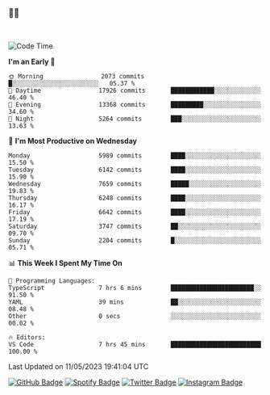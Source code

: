 ### 🤙🍺

<!-- <a href="https://github-readme-stats.vercel.app/api?username=hzak2xx&count_private=true&show_icons=true&theme=dracula">
  <img align="center" src="https://github-readme-stats.vercel.app/api?username=hzak2xx&count_private=true&show_icons=true&theme=dracula" />
</a>
</br> -->
</br>

<!--START_SECTION:waka-->
![Code Time](http://img.shields.io/badge/Code%20Time-2%2C389%20hrs%2024%20mins-blue)

**I'm an Early 🐤** 

```text
🌞 Morning                2073 commits        █░░░░░░░░░░░░░░░░░░░░░░░░   05.37 % 
🌆 Daytime                17926 commits       ████████████░░░░░░░░░░░░░   46.40 % 
🌃 Evening                13368 commits       █████████░░░░░░░░░░░░░░░░   34.60 % 
🌙 Night                  5264 commits        ███░░░░░░░░░░░░░░░░░░░░░░   13.63 % 
```
📅 **I'm Most Productive on Wednesday** 

```text
Monday                   5989 commits        ████░░░░░░░░░░░░░░░░░░░░░   15.50 % 
Tuesday                  6142 commits        ████░░░░░░░░░░░░░░░░░░░░░   15.90 % 
Wednesday                7659 commits        █████░░░░░░░░░░░░░░░░░░░░   19.83 % 
Thursday                 6248 commits        ████░░░░░░░░░░░░░░░░░░░░░   16.17 % 
Friday                   6642 commits        ████░░░░░░░░░░░░░░░░░░░░░   17.19 % 
Saturday                 3747 commits        ██░░░░░░░░░░░░░░░░░░░░░░░   09.70 % 
Sunday                   2204 commits        █░░░░░░░░░░░░░░░░░░░░░░░░   05.71 % 
```


📊 **This Week I Spent My Time On** 

```text
💬 Programming Languages: 
TypeScript               7 hrs 6 mins        ███████████████████████░░   91.50 % 
YAML                     39 mins             ██░░░░░░░░░░░░░░░░░░░░░░░   08.48 % 
Other                    0 secs              ░░░░░░░░░░░░░░░░░░░░░░░░░   00.02 % 

🔥 Editors: 
VS Code                  7 hrs 45 mins       █████████████████████████   100.00 % 
```


 Last Updated on 11/05/2023 19:41:04 UTC
<!--END_SECTION:waka-->

[![GitHub Badge](https://img.shields.io/badge/GitHub-100000?style=for-the-badge&logo=github&logoColor=white)](https://github.com/hzak2xx)
[![Spotify Badge](https://img.shields.io/badge/Spotify-1ED760?&style=for-the-badge&logo=spotify&logoColor=white)](https://open.spotify.com/user/uf90s6sbbh75a1mt44clkhkvf)
[![Twitter Badge](https://img.shields.io/badge/Twitter-1DA1F2?style=for-the-badge&logo=twitter&logoColor=white)](https://twitter.com/hzak2xx)
[![Instagram Badge](https://img.shields.io/badge/Instagram-E4405F?style=for-the-badge&logo=instagram&logoColor=white)](https://www.instagram.com/hzak2xx/)
